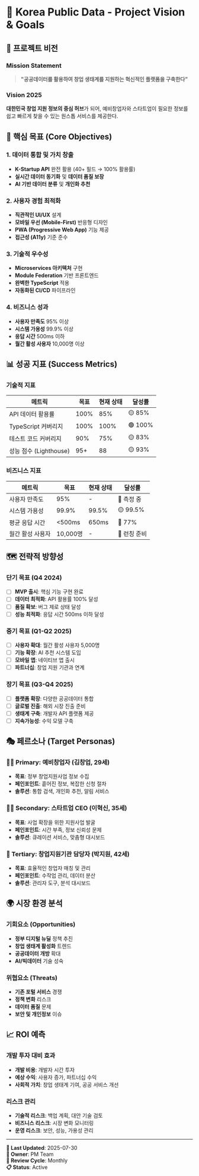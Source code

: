 # 🌟 Korea Public Data - Project Vision & Goals

## 🎯 프로젝트 비전

### Mission Statement
> **"공공데이터를 활용하여 창업 생태계를 지원하는 혁신적인 플랫폼을 구축한다"**

### Vision 2025
**대한민국 창업 지원 정보의 중심 허브**가 되어, 예비창업자와 스타트업이 필요한 정보를 쉽고 빠르게 찾을 수 있는 원스톱 서비스를 제공한다.

## 🎯 핵심 목표 (Core Objectives)

### 1. 데이터 통합 및 가치 창출
- **K-Startup API** 완전 활용 (40+ 필드 → 100% 활용률)
- **실시간 데이터 동기화** 및 **데이터 품질 보장**
- **AI 기반 데이터 분류** 및 **개인화 추천**

### 2. 사용자 경험 최적화
- **직관적인 UI/UX** 설계
- **모바일 우선 (Mobile-First)** 반응형 디자인
- **PWA (Progressive Web App)** 기능 제공
- **접근성 (A11y)** 기준 준수

### 3. 기술적 우수성
- **Microservices 아키텍처** 구현
- **Module Federation** 기반 프론트엔드
- **완벽한 TypeScript** 적용
- **자동화된 CI/CD** 파이프라인

### 4. 비즈니스 성과
- **사용자 만족도** 95% 이상
- **시스템 가용성** 99.9% 이상
- **응답 시간** 500ms 이하
- **월간 활성 사용자** 10,000명 이상

## 📊 성공 지표 (Success Metrics)

### 기술적 지표
| 메트릭 | 목표 | 현재 상태 | 달성률 |
|--------|------|-----------|--------|
| API 데이터 활용률 | 100% | 85% | 🟡 85% |
| TypeScript 커버리지 | 100% | 100% | 🟢 100% |
| 테스트 코드 커버리지 | 90% | 75% | 🟡 83% |
| 성능 점수 (Lighthouse) | 95+ | 88 | 🟡 93% |

### 비즈니스 지표
| 메트릭 | 목표 | 현재 상태 | 달성률 |
|--------|------|-----------|--------|
| 사용자 만족도 | 95% | - | 🔄 측정 중 |
| 시스템 가용성 | 99.9% | 99.5% | 🟡 99.5% |
| 평균 응답 시간 | <500ms | 650ms | 🔴 77% |
| 월간 활성 사용자 | 10,000명 | - | 🔄 런칭 준비 |

## 🗺️ 전략적 방향성

### 단기 목표 (Q4 2024)
- [ ] **MVP 출시**: 핵심 기능 구현 완료
- [ ] **데이터 최적화**: API 활용률 100% 달성
- [ ] **품질 확보**: 버그 제로 상태 달성
- [ ] **성능 최적화**: 응답 시간 500ms 이하 달성

### 중기 목표 (Q1-Q2 2025)
- [ ] **사용자 확대**: 월간 활성 사용자 5,000명
- [ ] **기능 확장**: AI 추천 시스템 도입
- [ ] **모바일 앱**: 네이티브 앱 출시
- [ ] **파트너십**: 창업 지원 기관과 연계

### 장기 목표 (Q3-Q4 2025)
- [ ] **플랫폼 확장**: 다양한 공공데이터 통합
- [ ] **글로벌 진출**: 해외 시장 진출 준비
- [ ] **생태계 구축**: 개발자 API 플랫폼 제공
- [ ] **지속가능성**: 수익 모델 구축

## 🎭 페르소나 (Target Personas)

### 👨‍💼 Primary: 예비창업자 (김창업, 29세)
- **목표**: 정부 창업지원사업 정보 수집
- **페인포인트**: 흩어진 정보, 복잡한 신청 절차
- **솔루션**: 통합 검색, 개인화 추천, 알림 서비스

### 👩‍💻 Secondary: 스타트업 CEO (이혁신, 35세)  
- **목표**: 사업 확장을 위한 지원사업 발굴
- **페인포인트**: 시간 부족, 정보 신뢰성 문제
- **솔루션**: 큐레이션 서비스, 맞춤형 대시보드

### 🏢 Tertiary: 창업지원기관 담당자 (박지원, 42세)
- **목표**: 효율적인 창업자 매칭 및 관리
- **페인포인트**: 수작업 관리, 데이터 분산
- **솔루션**: 관리자 도구, 분석 대시보드

## 🌍 시장 환경 분석

### 기회요소 (Opportunities)
- **정부 디지털 뉴딜** 정책 추진
- **창업 생태계 활성화** 트렌드
- **공공데이터 개방** 확대
- **AI/빅데이터** 기술 성숙

### 위협요소 (Threats)
- **기존 포털 서비스** 경쟁
- **정책 변화** 리스크
- **데이터 품질** 문제
- **보안 및 개인정보** 이슈

## 📈 ROI 예측

### 개발 투자 대비 효과
- **개발 비용**: 개발자 시간 투자
- **예상 수익**: 사용자 증가, 파트너십 수익
- **사회적 가치**: 창업 생태계 기여, 공공 서비스 개선

### 리스크 관리
- **기술적 리스크**: 백업 계획, 대안 기술 검토
- **비즈니스 리스크**: 시장 변화 모니터링
- **운영 리스크**: 보안, 성능, 가용성 관리

---

**📅 Last Updated**: 2025-07-30  
**👤 Owner**: PM Team  
**🔄 Review Cycle**: Monthly  
**📋 Status**: Active